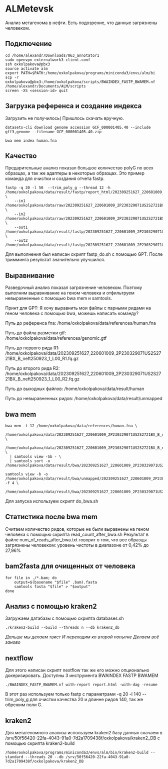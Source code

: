 # ALMetevsk
Анализ метагенома в нефти. Есть подозрение, что данные загрязнены человеком.
## Подключение
```
cd /home/alexandr/Downloads/063_annotator1
sudo openvpn externalwork3-client.conf
ssh oxkolpakova@pbx3
source activate alm
export PATH=$PATH:/home/oxkolpakova/programs/miniconda3/envs/alm/bi
scp -r oxkolpakova@pbx3:/home/oxkolpakova/scripts/BWAINDEX_FASTP_BWAMEM.nf /home/alexandr/Documents/ALM/scripts
screen -XS <session-id> quit
```
## Загрузка референса и создание индекса

Загрузить не получилось( Пришлось скачать вручную.
```
datasets-cli download genome accession GCF_000001405.40 --include gff3,genome --filename GCF_000001405.40.zip

bwa mem index human.fna
```
## Качество
Предарительные анализ показал большое количество polyG по всех образцах, а так же адаптеры в некоторых образцах. 
Это пример команда для очистки и создания отчета fastp.
```
fastp -q 20 -l 50  --trim_poly_g --thread 12 -h /home/oxkolpakova/data/result/fastp/report_html/202309251627_220601009_2P230329071US2S2721BX_B_neft250923_6_L00.html \
    --in1 /home/oxkolpakova/data/raw/202309251627_220601009_2P230329071US2S2721BX_B_neft250923_6_L00_R1.fq.gz \
    --in2 /home/oxkolpakova/data/raw/202309251627_220601009_2P230329071US2S2721BX_B_neft250923_6_L00_R2.fq.gz \
    --out1 /home/oxkolpakova/data/result/fastp/202309251627_220601009_2P230329071US2S2721BX_B_neft250923_6_L00_R1.fq.gz \
    --out2 /home/oxkolpakova/data/result/fastp/202309251627_220601009_2P230329071US2S2721BX_B_neft250923_6_L00_R2.fq.gz

```

Для выполнения был написан скрипт fastp_do.sh с помощью GPT.
После тримминга результат значительно улучшился.

## Выравнивание
Разведочный анализ показал загрязнение человеком. Поэтому выполним выравнивание на геном человека и отфильтруем невыравненные с помощью bwa mem и samtools.

Принт для GPT:
Я хочу выравнить мои файлы с парными ридами на геном человека с помощью bwa, можешь написать команду?

Путь до референса fna:
/home/oxkolpakova/data/references/human.fna

Путь до файла разметки gtf:
/home/oxkolpakova/data/references/genomic.gtf

Путь до первого рида R1:
/home/oxkolpakova/data/202309251627_220601009_2P230329071US2S2721BX_B_neft250923_1_L00_R1.fq.gz

Путь до второго рида R2:
/home/oxkolpakova/data/202309251627_220601009_2P230329071US2S2721BX_B_neft250923_1_L00_R2.fq.gz

Путь до выходных файлов:
/home/oxkolpakova/data/result/human

Путь до невыравненных ридов:
/home/oxkolpakova/data/result/unmapped

## bwa mem

```
bwa mem -t 12 /home/oxkolpakova/data/references/human.fna \
  /home/oxkolpakova/data/202309251627_220601009_2P230329071US2S2721BX_B_neft250923_1_L00_R1.fq.gz \
  /home/oxkolpakova/data/202309251627_220601009_2P230329071US2S2721BX_B_neft250923_1_L00_R2.fq.gz \
  | samtools view -Sb - \
  | samtools sort -o /home/oxkolpakova/data/result/bwa/202309251627_220601009_2P230329071US2S2721BX_B_neft250923_1_L00.sorted.bam

samtools view -b -o /home/oxkolpakova/data/result/bwa/unmapped/202309251627_220601009_2P230329071US2S2721BX_B_neft250923_1_L00.bam -f 4 \
  /home/oxkolpakova/data/result/bwa/202309251627_220601009_2P230329071US2S2721BX_B_neft250923_1_L00.sam
```

Для запуска используем скрипт do_bwa.sh


## Статистика после bwa mem

Считаем количество ридов, которые не были выравнены на геном человека с помощью скрипта
read_count_after_bwa.sh
Результат в файле num_of_reads_after_bwa.txt говорит о том, что все образцы загрязнены человеком: уровень чистоты в диапазоне от 0,42% до 27,96%

## bam2fasta для очищенных от человека

```
for file in ./*.bam; do
    output=$(basename "$file" .bam).fasta
    samtools fasta "$file" > "$output"
done
```

## Анализ с помощью kraken2
Загружаем датабазы с помощью скрипта
databases.sh

```
./kraken2-build --build --threads n --db kraken2_db
```
_Дальше мы делаем твист_
_И переходим ко второй попытке_
_Делаем всё заново_

## nextflow

Для этого написан скрипт nextflow так же его можно опционально докеризировать.
Доступны 3 инструмента
BWAINDEX
FASTP
BWAMEM

```
./BWAINDEX_FASTP_BWAMEM.nf with-report report.html -with-dag -resume
```
В этот раз используем только fastp с параметрами -q 20 -l 140 --trim_poly_g для очистки качества 20 и длинне ридов 140, так же обрежим поли G.

## kraken2
Для метагеномного анализа используем kraken2
базу данных скачаем в 
/srv/50f56420-22fa-4043-91a0-7d2a1709438f/oxkolpakova/kraken2_DB
с помощью скрипта kraken2-build

```
/home/oxkolpakova/programs/miniconda3/envs/alm/bin/kraken2-build --standard --threads 20 --db /srv/50f56420-22fa-4043-91a0-7d2a1709438f/oxkolpakova/kraken2_DB
```

